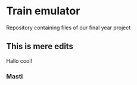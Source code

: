 # Train emulator
Repository containing files of our final year project
## This is mere edits
Hallo cool!
### Masti